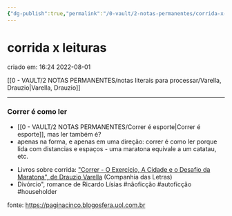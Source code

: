 ```yaml
---
{"dg-publish":true,"permalink":"/0-vault/2-notas-permanentes/corrida-x-leituras/","tags":["permanente","nãoficção","autoficção","householder"],"dgHomeLink":true,"dgShowLocalGraph":true,"dgShowFileTree":true,"dgEnableSearch":true,"noteIcon":""}
---
```


# corrida x leituras
criado em: 16:24 2022-08-01

[[0 - VAULT/2 NOTAS PERMANENTES/notas literais para processar/Varella, Drauzio\|Varella, Drauzio]]

---

### Correr é como ler
* [[0 - VAULT/2 NOTAS PERMANENTES/Correr é esporte\|Correr é esporte]], mas ler também é?
* apenas na forma, e apenas em uma direção: correr é como ler porque lida com distancias e espaços - uma maratona equivale a um catatau, etc.
-  Livros sobre corrida: ["Correr - O Exercício, A Cidade e o Desafio da Maratona", de Drauzio Varella](https://paginacinco.blogosfera.uol.com.br/2017/06/20/como-o-chato-do-drauzio-varella-me-ajudou-a-perder-20-quilos/) (Companhia das Letras)  
- Divórcio", romance de Ricardo Lísias #nãoficção #autoficção #householder 

fonte: https://paginacinco.blogosfera.uol.com.br